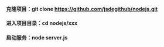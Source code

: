 #### 克隆项目：git clone https://github.com/jsdegithub/nodejs.git
#### 进入项目目录：cd nodejs/xxx
#### 启动服务：node server.js
